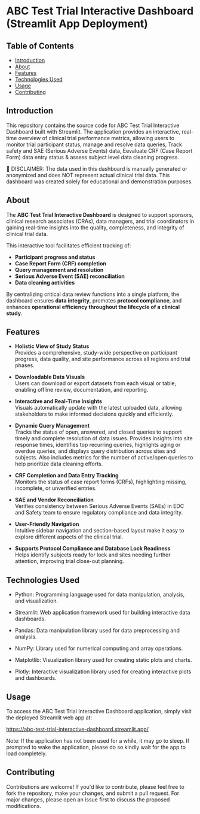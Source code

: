 # ABC Test Trial Interactive Dashboard (Streamlit App Deployment)

## Table of Contents

- [Introduction](#introduction)
- [About](#about)
- [Features](#features)
- [Technologies Used](#technologies-used)
- [Usage](#usage)
- [Contributing](#contributing)

## Introduction 
This repository contains the source code for ABC Test Trial Interactive Dashboard built with Streamlit. The application provides an interactive, real-time overview of clinical trial performance metrics, allowing users to monitor trial participant status, manage and resolve data queries, Track safety and SAE (Serious Adverse Events) data, Eevaluate CRF (Case Report Form) data entry status & assess subject level data cleaning progress.

📌 DISCLAIMER: The data used in this dashboard is manually generated or anonymized and does NOT represent actual clinical trial data. This dashboard was created solely for educational and demonstration purposes.

## About
The **ABC Test Trial Interactive Dashboard** is designed to support sponsors, clinical research associates (CRAs), data managers, and trial coordinators in gaining real-time insights into the quality, completeness, and integrity of clinical trial data. 

This interactive tool facilitates efficient tracking of:
- **Participant progress and status**
- **Case Report Form (CRF) completion**
- **Query management and resolution**
- **Serious Adverse Event (SAE) reconciliation**
- **Data cleaning activities**

By centralizing critical data review functions into a single platform, the dashboard ensures **data integrity**, promotes **protocol compliance**, and enhances **operational efficiency throughout the lifecycle of a clinical study**.

## Features

- **Holistic View of Study Status**  
  Provides a comprehensive, study-wide perspective on participant progress, data quality, and site performance across all regions and trial phases.

- **Downloadable Data Visuals**  
  Users can download or export datasets from each visual or table, enabling offline review, documentation, and reporting.

- **Interactive and Real-Time Insights**  
  Visuals automatically update with the latest uploaded data, allowing stakeholders to make informed decisions quickly and efficiently.

- **Dynamic Query Management**  
  Tracks the status of open, answered, and closed queries to support timely and complete resolution of data issues. Provides insights into site response times, identifies top recurring queries, highlights aging 
  or overdue queries, and displays query distribution across sites and subjects. Also includes metrics for the number of active/open queries to help prioritize data cleaning efforts.
  
- **CRF Completion and Data Entry Tracking**  
  Monitors the status of case report forms (CRFs), highlighting missing, incomplete, or unverified entries.

- **SAE and Vendor Reconciliation**  
  Verifies consistency between Serious Adverse Events (SAEs) in EDC and Safety team  to ensure regulatory compliance and data integrity.

- **User-Friendly Navigation**  
  Intuitive sidebar navigation and section-based layout make it easy to explore different aspects of the clinical trial.

- **Supports Protocol Compliance and Database Lock Readiness**  
  Helps identify subjects ready for lock and sites needing further attention, improving trial close-out planning.



## Technologies Used
- Python: Programming language used for data manipulation, analysis, and visualization.

- Streamlit: Web application framework used for building interactive data dashboards.

- Pandas: Data manipulation library used for data preprocessing and analysis.

- NumPy: Library used for numerical computing and array operations.

- Matplotlib: Visualization library used for creating static plots and charts.

- Plotly: Interactive visualization library used for creating interactive plots and dashboards.


## Usage

To access the ABC Test Trial Interactive Dashboard application, simply visit the deployed Streamlit web app at:

https://abc-test-trial-interactive-dashboard.streamlit.app/

Note: If the application has not been used for a while, it may go to sleep. If prompted to wake the application, please do so kindly wait for the app to load completely.

## Contributing

Contributions are welcome! If you'd like to contribute, please feel free to fork the repository, make your changes, and submit a pull request. For major changes, please open an issue first to discuss the proposed modifications.
